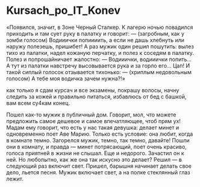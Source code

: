# Kursach_po_IT_Konev

«Появился, значит, в Зоне Черный Сталкер. К лагерю ночью повадился приходить и там сует руку в палатку и говорит:
— (загробным, как у зомби голосом) Водииички попиииить, а если не дашь хлебнуть или наружу полезешь, пришибет!
А раз мужик один решил пошутить: вылез тихо из палатки, надел кожаную перчатку, и полез к соседям в палатку. Полез и попрошайничает жалостно:
— Водииички, водииички попить…
А тут из палатки навстречу высовывается рука и за горло его… Цап! И такой сиплый голосок отзывается тихонько:
— (хриплым недовольным голосом) А тебе моя водичка зачем нужна?!»

как только я сдам курсач и все экзамены, покрашу волосы, начну следить за кожей и правильно питаться, избавлюсь от бед с башкой, вам всем су4кам конец.

Пошел как-то мужик в публичный дом. Говорит, мол, что можете предложить самое дешевое и самое впечатляющее, чтоб прям ух!
Мадам ему говорит, что есть у нас такая девушка: делает минет и одновременно поет Аве Марию. Только есть условие: она любит, когда в комнате темно.
Загорелся мужик, темно, так темно, давайте!
Пошли они в комнату, и правда — минет потрясающий, поет очень красиво, голоса приятней в жизни не слышал. Еще и недорого.
Зачастил он к ней. Но любопытно, как же она так искусно это делает? Решил — в следующий раз включит свет.
Пришел, барышня начинает делать свое дело, льется песня. Мужик включает свет, а на полке стеклянный глаз лежит.
